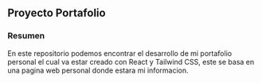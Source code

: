 ## Proyecto Portafolio
### Resumen
En este repositorio podemos encontrar el desarrollo de mi portafolio personal
el cual va estar creado con React y Tailwind CSS, este se basa en una pagina web personal donde estara mi informacion.
